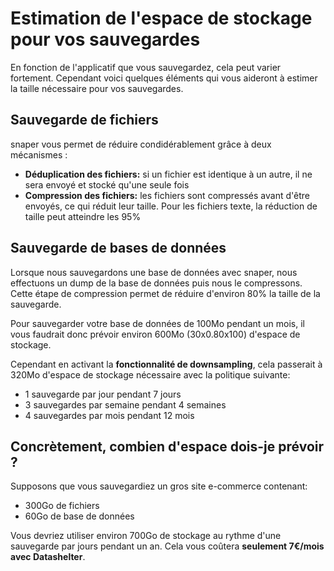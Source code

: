 # Estimation de l'espace de stockage pour vos sauvegardes

En fonction de l'applicatif que vous sauvegardez, cela peut varier fortement. Cependant voici quelques éléments qui vous aideront à estimer la taille nécessaire pour vos sauvegardes.

## Sauvegarde de fichiers
snaper vous permet de réduire condidérablement grâce à deux mécanismes :
- **Déduplication des fichiers:** si un fichier est identique à un autre, il ne sera envoyé et stocké qu'une seule fois
- **Compression des fichiers:** les fichiers sont compressés avant d'être envoyés, ce qui réduit leur taille. Pour les fichiers texte, la réduction de taille peut atteindre les 95%

## Sauvegarde de bases de données
Lorsque nous sauvegardons une base de données avec snaper, nous effectuons un dump de la base de données puis nous le compressons. Cette étape de compression permet de réduire d'environ 80% la taille de la sauvegarde.

Pour sauvegarder votre base de données de 100Mo pendant un mois, il vous faudrait donc prévoir environ 600Mo (30x0.80x100) d'espace de stockage.

Cependant en activant la **fonctionnalité de downsampling**, cela passerait à 320Mo d'espace de stockage nécessaire avec la politique suivante:
- 1 sauvegarde par jour pendant 7 jours
- 3 sauvegardes par semaine pendant 4 semaines
- 4 sauvegardes par mois pendant 12 mois

## Concrètement, combien d'espace dois-je prévoir ?
Supposons que vous sauvegardiez un gros site e-commerce contenant:
- 300Go de fichiers
- 60Go de base de données

Vous devriez utiliser environ 700Go de stockage au rythme d'une sauvegarde par jours pendant un an. Cela vous coûtera **seulement 7€/mois avec Datashelter**.


